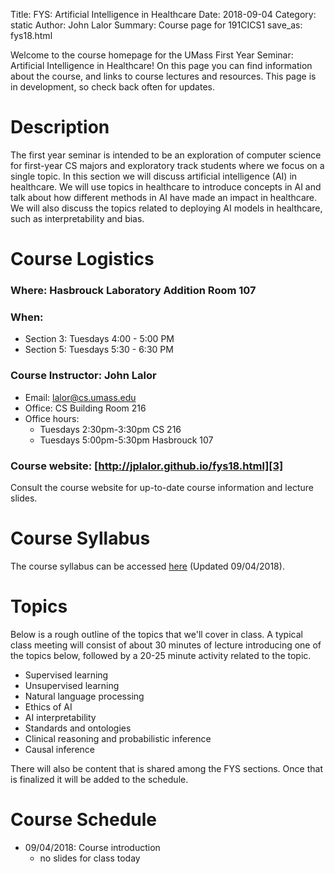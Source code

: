 Title: FYS: Artificial Intelligence in Healthcare
Date: 2018-09-04
Category: static
Author: John Lalor
Summary: Course page for 191CICS1
save_as: fys18.html

Welcome to the course homepage for the UMass First Year Seminar: Artificial Intelligence in Healthcare! On this page you can find information about the course, and links to course lectures and resources. This page is in development, so check back often for updates.

# Description
The first year seminar is intended to be an exploration of computer science for first-year CS majors and exploratory track students where we focus on a single topic. In this section we will discuss artificial intelligence (AI) in healthcare. We will use topics in healthcare to introduce concepts in AI and talk about how different methods in AI have made an impact in healthcare. We will also discuss the topics related to deploying AI models in healthcare, such as interpretability and bias.

# Course Logistics
### Where: Hasbrouck Laboratory Addition Room 107

### When:

- Section 3: Tuesdays 4:00 - 5:00 PM
- Section 5: Tuesdays 5:30 - 6:30 PM

### Course Instructor: John Lalor

- Email: lalor@cs.umass.edu
- Office: CS Building Room 216
- Office hours:
    - Tuesdays 2:30pm-3:30pm CS 216
    - Tuesdays 5:00pm-5:30pm Hasbrouck 107

### Course website: [http://jplalor.github.io/fys18.html][3]

Consult the course website for up-to-date course information and lecture slides.


# Course Syllabus
The course syllabus can be accessed [here][4] (Updated 09/04/2018).

# Topics
Below is a rough outline of the topics that we'll cover in class. A typical class meeting will consist of about 30 minutes of lecture introducing one of the topics below, followed by a 20-25 minute activity related to the topic.

- Supervised learning
- Unsupervised learning
- Natural language processing 
- Ethics of AI 
- AI interpretability
- Standards and ontologies
- Clinical reasoning and probabilistic inference
- Causal inference

There will also be content that is shared among the FYS sections. Once that is finalized it will be added to the schedule.

# Course Schedule

- 09/04/2018: Course introduction
    - no slides for class today


[1]:http://www.umass.edu/registrar
[2]:http://www.umass.edu/registrar/sites/default/files/academicregs.pdf
[3]:http://jplalor.github.io/fys18.html
[4]:http://jplalor.github.io/pdfs/fys18_syllabus.pdf